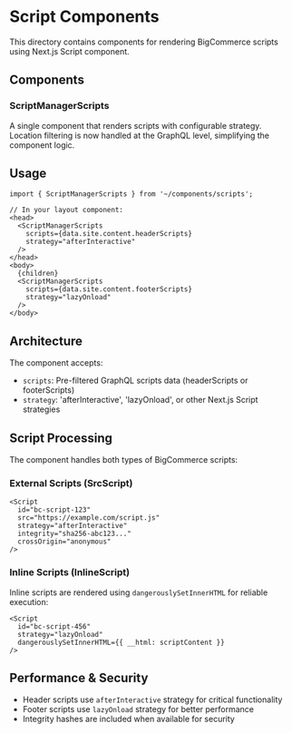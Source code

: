 # Script Components

This directory contains components for rendering BigCommerce scripts using Next.js Script component.

## Components

### ScriptManagerScripts
A single component that renders scripts with configurable strategy. Location filtering is now handled at the GraphQL level, simplifying the component logic.

## Usage

```tsx
import { ScriptManagerScripts } from '~/components/scripts';

// In your layout component:
<head>
  <ScriptManagerScripts 
    scripts={data.site.content.headerScripts} 
    strategy="afterInteractive" 
  />
</head>
<body>
  {children}
  <ScriptManagerScripts 
    scripts={data.site.content.footerScripts} 
    strategy="lazyOnload" 
  />
</body>
```

## Architecture

The component accepts:
- `scripts`: Pre-filtered GraphQL scripts data (headerScripts or footerScripts)
- `strategy`: 'afterInteractive', 'lazyOnload', or other Next.js Script strategies

## Script Processing

The component handles both types of BigCommerce scripts:

### External Scripts (SrcScript)
```tsx
<Script 
  id="bc-script-123" 
  src="https://example.com/script.js" 
  strategy="afterInteractive"
  integrity="sha256-abc123..."
  crossOrigin="anonymous"
/>
```

### Inline Scripts (InlineScript)
Inline scripts are rendered using `dangerouslySetInnerHTML` for reliable execution:
```tsx
<Script 
  id="bc-script-456" 
  strategy="lazyOnload"
  dangerouslySetInnerHTML={{ __html: scriptContent }}
/>
```

## Performance & Security

- Header scripts use `afterInteractive` strategy for critical functionality  
- Footer scripts use `lazyOnload` strategy for better performance
- Integrity hashes are included when available for security
